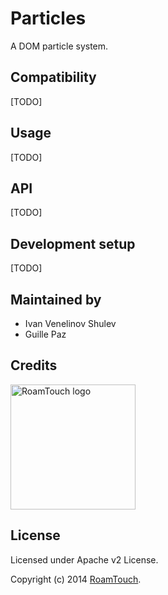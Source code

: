 # Particles

A DOM particle system.

## Compatibility
[TODO]

## Usage
[TODO]

## API
[TODO]

## Development setup
[TODO]


## Maintained by
- Ivan Venelinov Shulev
- Guille Paz

## Credits

<img src="http://www.roamtouch.com/wp-content/uploads/2014/06/logo.png" width="200" alt="RoamTouch logo">

## License
Licensed under Apache v2 License.

Copyright (c) 2014 [RoamTouch](http://github.com/RoamTouch).
